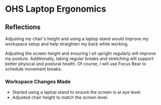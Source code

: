 # OHS Laptop Ergonomics

## Reflections

Adjusting my chair's height and using a laptop stand would improve my workspace setup and help straighten my back while working.

Adjusting the screen height and ensuring I sit upright regularly will improve my posture. Additionally, taking regular breaks and stretching will support better physical and postural health. Of course, I will use Focus Bear to schedule movement breaks.

### Workspace Changes Made

- Started using a laptop stand to ensure the screen is at eye level.
- Adjusted chair height to match the screen level.

